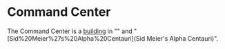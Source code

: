 # Command Center

The Command Center is a [building](building) in "" and "[Sid%20Meier%27s%20Alpha%20Centauri](Sid Meier's Alpha Centauri)".